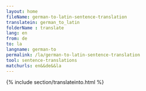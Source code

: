 ```yaml
---
layout: home
fileName: german-to-latin-sentence-translation
translatein: german_to_latin
folderName : translate
lang: en
from: de
to: la
langname: german-to
permalink: /la/german-to-latin-sentence-translation
tool: sentence-translations
matchurls: en&&de&&la
---
```

{% include section/translateinto.html %}
